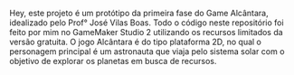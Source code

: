 Hey, este projeto é um protótipo da primeira fase do Game Alcântara, idealizado pelo Prof° José Vilas Boas. Todo o código neste repositório foi feito por mim no GameMaker Studio 2 utilizando os recursos limitados da versão gratuita.
O jogo Alcântara é do tipo plataforma 2D, no qual o personagem principal é um astronauta que viaja pelo sistema solar com o objetivo de explorar os planetas em busca de recursos.
